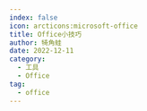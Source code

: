```yaml
---
index: false
icon: arcticons:microsoft-office
title: Office小技巧
author: 犄角蛙
date: 2022-12-11
category:
  - 工具
  - Office
tag:
  - office
---
```

